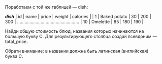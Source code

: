 Поработаем с той же таблицей — dish:

_______________________dish_______________________
| id  |	name         | price | weight | calories |
| 1   |	Baked potato | 30    | 200    | 300      |
..................................................
| 10  | Omelette     | 85    | 180    | 190      |

Найди общую стоимость блюд, названия которых начинаются на большую букву C. Для результирующего столбца создай псевдоним — total_price.

Обрати внимание: в названии должна быть латинская (английская) буква C.